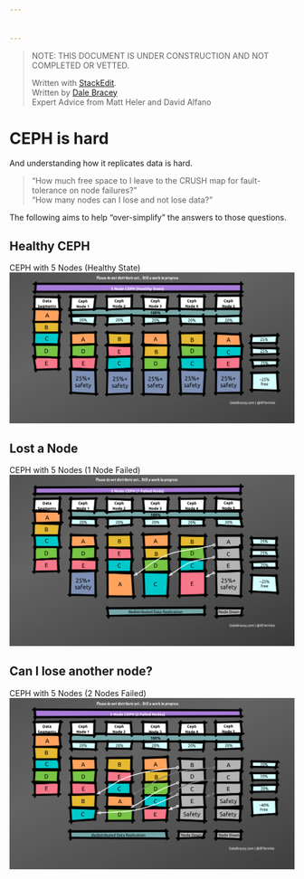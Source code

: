 ```yaml
---


---
```


<blockquote>
<p>NOTE: THIS DOCUMENT IS UNDER CONSTRUCTION AND NOT COMPLETED OR VETTED.</p>
<p>Written with <a href="https://stackedit.io/">StackEdit</a>.<br>
Written by <a href="http://dale.bracey.come">Dale Bracey</a><br>
Expert Advice from Matt Heler and David Alfano</p>
</blockquote>
<h1 id="ceph-is-hard">CEPH is hard</h1>
<p>And understanding how it replicates data is hard.</p>
<blockquote>
<p>“How much free space to I leave to the CRUSH map for fault-tolerance on node failures?”<br>
“How many nodes can I lose and not lose data?”</p>
</blockquote>
<p>The following aims to help “over-simplify” the answers to those questions.</p>
<h2 id="healthy-ceph">Healthy CEPH</h2>
<p>CEPH with 5 Nodes (Healthy State)<br>
<img src="https://github.com/IRTermite/OpenStack-Research/blob/master/images/CEPHReplicationSimplified_HealthyState.png" alt="enter image description here"></p>
<h2 id="lost-a-node">Lost a Node</h2>
<p>CEPH with 5 Nodes (1 Node Failed)<br>
<img src="https://github.com/IRTermite/OpenStack-Research/blob/master/images/CEPHReplicationSimplified_1-NodeFailure.png" alt="enter image description here"></p>
<h2 id="can-i-lose-another-node">Can I lose another node?</h2>
<p>CEPH with 5 Nodes (2 Nodes Failed)<br>
<img src="https://github.com/IRTermite/OpenStack-Research/blob/master/images/CEPHReplicationSimplified_2-NodeFailure.png" alt="enter image description here"></p>

